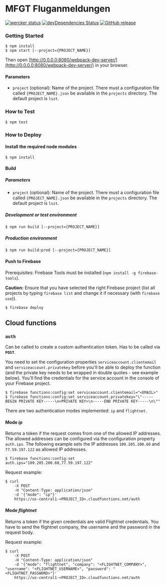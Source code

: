 # MFGT Fluganmeldungen

[![wercker status](https://app.wercker.com/status/0fe66b2964c401ddbc2b7b17d2e9f3d0/s/master "wercker status")](https://app.wercker.com/project/byKey/0fe66b2964c401ddbc2b7b17d2e9f3d0)
[![devDependencies Status](https://david-dm.org/lszt/flights-react/dev-status.svg)](https://david-dm.org/lszt/flights-react?type=dev)
[![GitHub release](https://img.shields.io/github/release/odch/flightbox.svg)](https://www.github.com/odch/flightbox/releases/)

### Getting Started

```
$ npm install
$ npm start [--project={PROJECT_NAME}]
```

Then open [http://0.0.0.0:8080/webpack-dev-server/](http://0.0.0.0:8080/webpack-dev-server/) in your browser.

#### Parameters

* `project` (optional): Name of the project. There must a configuration file called `{PROJECT_NAME}.json` be available
                        in the `projects` directory. The default project is `lszt`.

### How to Test

```
$ npm test
```

### How to Deploy

#### Install the required node modules

```
$ npm install
```
#### Build

##### Parameters

* `project` (optional): Name of the project. There must a configuration file called `{PROJECT_NAME}.json` be available
                        in the `projects` directory. The default project is `lszt`.

##### Development or test environment

```
$ npm run build [--project={PROJECT_NAME}]
```

##### Production environment

```
$ npm run build:prod [--project={PROJECT_NAME}]
```

#### Push to Firebase

Prerequisites: Firebase Tools must be installed (`npm install -g firebase-tools`).

**Caution:** Ensure that you have selected the right Firebase project (list all projects by typing `firebase list` and change it if necessary (with `firebase use`)).

```
$ firebase deploy
```
## Cloud functions

### `auth`

Can be called to create a custom authentication token. Has to be called via **`POST`**.

You need to set the configuration properties `serviceaccount.clientemail` and `serviceaccount.privatekey`
before you'll be able to deploy the function (and the private key needs to be wrapped in double quotes - see example
below). You'll find the credentials for the service account in the console of your Firebase project.

```
$ firebase functions:config:set serviceaccount.clientemail="<EMAIL>"
$ firebase functions:config:set serviceaccount.privatekey="\"-----BEGIN PRIVATE KEY-----\n<PRIVATE KEY>\n-----END PRIVATE KEY-----\n\""
```

There are two authentication modes implemented: `ip` and `flightnet`.

#### Mode *ip*

Returns a token if the request comes from one of the allowed IP addresses. The allowed addresses can be configured
via the configuration property `auth.ips`. The following example sets the IP addresses `109.205.200.60` and
`77.59.197.122` as allowed IP addresses.

```
$ firebase functions:config:set auth.ips="109.205.200.60,77.59.197.122" 
```

Request example:
```
$ curl
    -X POST
    -H "Content-Type: application/json"
    -d '{"mode": "ip"}'
    https://us-central1-<PROJECT_ID>.cloudfunctions.net/auth
```

#### Mode *flightnet*

Returns a token if the given credentials are valid Flightnet credentials. You have to send the flightnet company,
the username and the password in the request body.

Request example:

```
$ curl
    -X POST
    -H "Content-Type: application/json"
    -d '{"mode": "flightnet", "company": "<FLIGHTNET_COMPANY>", "username": "<FLIGHTNET_USERNAME>", "password": "<FLIGHTNET_PASSWORD>"}'
    https://us-central1-<PROJECT_ID>.cloudfunctions.net/auth
```
